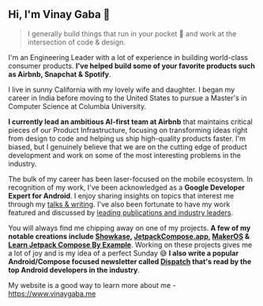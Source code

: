 ## Hi, I'm Vinay Gaba 👋

> I generally build things that run in your pocket 📱 and work at the intersection of code & design.

I'm an Engineering Leader with a lot of experience in building world-class consumer products. **I've helped build some of your favorite products such as Airbnb, Snapchat & Spotify**. 

I live in sunny California with my lovely wife and daughter. I began my career in India before moving to the United States to pursue a Master's in Computer Science at Columbia University.

**I currently lead an ambitious AI-first team at Airbnb** that maintains critical pieces of our Product Infrastructure, focusing on transforming ideas right from design to code and helping us ship high-quality products faster. I'm biased, but I genuinely believe that we are on the cutting edge of product development and work on some of the most interesting problems in the industry.

The bulk of my career has been laser-focused on the mobile ecosystem. In recognition of my work, I've been acknowledged as a **Google Developer Expert for Android**. I enjoy sharing insights on topics that interest me through my [talks & writing](https://www.vinaygaba.me/writing/). I've also been fortunate to have my work featured and discussed by [leading publications and industry leaders](https://www.vinaygaba.me/appearances/).

You will always find me chipping away on one of my projects. **A few of my notable creations include [Showkase](https://github.com/airbnb/Showkase), [JetpackCompose.app](https://jetpackcompose.app/), [MakerOS](https://vinaygaba.gumroad.com/l/MakerOS) & [Learn Jetpack Compose By Example](https://github.com/vinaygaba/Learn-Jetpack-Compose-By-Example)**. Working on these projects gives me a lot of joy and is my idea of a perfect Sunday 😅 **I also write a popular Android/Compose focused newsletter called [Dispatch](https://www.jetpackcompose.app/newsletter) that's read by the top Android developers in the industry**.  

My website is a good way to learn more about me - https://www.vinaygaba.me
